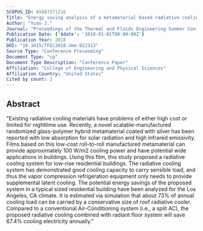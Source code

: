 ```yaml
---
SCOPUS_ID: 85087371216
Title: "Energy saving analysis of a metamaterial based radiative cooling system for low-rise residential buildings by integrating with radiant floor"
Author: "Yuan J."
Journal: "Proceedings of the Thermal and Fluids Engineering Summer Conference"
Publication Date: {'$date': '2018-01-01T00:00:00Z'}
Publication Year: 2018
DOI: "10.1615/TFEC2018.nbe.022313"
Source Type: "Conference Proceeding"
Document Type: "cp"
Document Type Description: "Conference Paper"
Affiliation: "College of Engineering and Physical Sciences"
Affiliation Country: "United States"
Cited by count: 2
---
```


## Abstract
"Existing radiative cooling materials have problems of either high cost or limited for nighttime use. Recently, a novel scalable-manufactured randomized glass-polymer hybrid metamaterial coated with silver has been reported with low absorption for solar radiation and high infrared emissivity. Films based on this low-cost roll-to-roll manufactured metamaterial can provide approximately 100 W/m2 cooling power and have potential wide applications in buildings. Using this film, this study proposed a radiative cooling system for low-rise residential buildings. The radiative cooling system has demonstrated good cooling capacity to carry sensible load, and thus the vapor compression refrigeration equipment only needs to provide supplemental latent cooling. The potential energy savings of the proposed system in a typical sized residential building have been analyzed for the Los Angeles, CA climate. It is estimated via simulation that about 73% of annual cooling load can be carried by a conservative size of roof radiative cooler. Compared to a conventional Air-Conditioning system (i.e., a split AC), the proposed radiative cooling combined with radiant floor system will save 67.4% cooling electricity annually."
